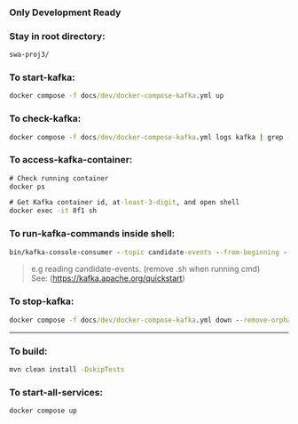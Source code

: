 ### Only Development Ready

### Stay in root directory:

```cmd
swa-proj3/
```

### To start-kafka:

```cmd
docker compose -f docs/dev/docker-compose-kafka.yml up
```

### To check-kafka:

```cmd
docker compose -f docs/dev/docker-compose-kafka.yml logs kafka | grep -i 'started'
```

### To access-kafka-container:
```cmd
# Check running container
docker ps

# Get Kafka container id, at-least-3-digit, and open shell
docker exec -it 8f1 sh
```

### To run-kafka-commands inside shell:

```cmd
bin/kafka-console-consumer --topic candidate-events --from-beginning --bootstrap-server localhost:9092
```
> e.g reading candidate-events. (remove .sh when running cmd)  
> See: (https://kafka.apache.org/quickstart)

### To stop-kafka:

```cmd
docker compose -f docs/dev/docker-compose-kafka.yml down --remove-orphans
```

---

### To build:

```cmd
mvn clean install -DskipTests
```


### To start-all-services:

```cmd
docker compose up
```
